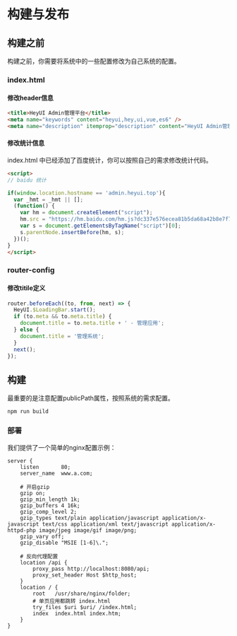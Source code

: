 # 构建与发布

## 构建之前

构建之前，你需要将系统中的一些配置修改为自己系统的配置。

### index.html

#### 修改header信息

``` html
<title>HeyUI Admin管理平台</title>
<meta name="keywords" content="heyui,hey,ui,vue,es6" />
<meta name="description" itemprop="description" content="HeyUI Admin管理平台" />
```

#### 修改统计信息

index.html 中已经添加了百度统计，你可以按照自己的需求修改统计代码。

``` html
<script>
// baidu 统计

if(window.location.hostname == 'admin.heyui.top'){
  var _hmt = _hmt || [];
  (function() {
    var hm = document.createElement("script");
    hm.src = "https://hm.baidu.com/hm.js?dc337e576ecea81b5da68a42b8e7f75a";
    var s = document.getElementsByTagName("script")[0]; 
    s.parentNode.insertBefore(hm, s);
  })();
}
</script>
```

### router-config

#### 修改titile定义

``` javascript
router.beforeEach((to, from, next) => {
  HeyUI.$LoadingBar.start();
  if (to.meta && to.meta.title) {
    document.title = to.meta.title + ' - 管理应用';
  } else {
    document.title = '管理系统';
  }
  next();
});
```

## 构建

最重要的是注意配置publicPath属性，按照系统的需求配置。

```
npm run build
```

### 部署

我们提供了一个简单的nginx配置示例：

``` shell
server {
    listen       80;
    server_name  www.a.com;

    # 开启gzip
    gzip on;
    gzip_min_length 1k;
    gzip_buffers 4 16k;
    gzip_comp_level 2;
    gzip_types text/plain application/javascript application/x-javascript text/css application/xml text/javascript application/x-httpd-php image/jpeg image/gif image/png;
    gzip_vary off;
    gzip_disable "MSIE [1-6]\.";
    
    # 反向代理配置
    location /api {
        proxy_pass http://localhost:8080/api;
        proxy_set_header Host $http_host;
    }
    location / {
        root   /usr/share/nginx/folder;
        # 单页应用都跳转 index.html
        try_files $uri $uri/ /index.html;
        index  index.html index.htm;
    }
}
```
